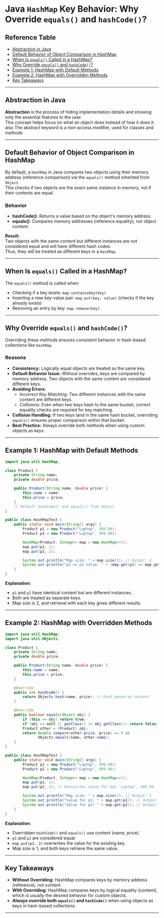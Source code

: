 # Java `HashMap` Key Behavior: Why Override `equals()` and `hashCode()`?

## Reference Table

- [Abstraction in Java](#abstraction-in-java)
- [Default Behavior of Object Comparison in HashMap](#default-behavior-of-object-comparison-in-hashmap)
- [When Is `equals()` Called in a HashMap?](#when-is-equals-called-in-a-hashmap)
- [Why Override `equals()` and `hashCode()`?](#why-override-equals-and-hashcode)
- [Example 1: HashMap with Default Methods](#example-1-hashmap-with-default-methods)
- [Example 2: HashMap with Overridden Methods](#example-2-hashmap-with-overridden-methods)
- [Key Takeaways](#key-takeaways)

---

## Abstraction in Java

**Abstraction** is the process of hiding implementation details and showing only the essential features to the user.  
This concept helps focus on what an object does instead of how it does it. also The abstract keyword is a non-access modifier, used for classes and methods

---

## Default Behavior of Object Comparison in HashMap

By default, a `HashMap` in Java compares two objects using their memory address (reference comparison) via the `equals()` method inherited from `Object`.  
This checks if two objects are the *exact same instance* in memory, not if their contents are equal.

### Behavior

- **hashCode()**: Returns a value based on the object's memory address.
- **equals()**: Compares memory addresses (reference equality), not object content.

**Result:**  
Two objects with the same content but different instances are *not* considered equal and will have different hash codes.  
Thus, they will be treated as different keys in a `HashMap`.

---

## When Is `equals()` Called in a HashMap?

The `equals()` method is called when:

- Checking if a key exists: `map.containsKey(key)`
- Inserting a new key-value pair: `map.put(key, value)` (checks if the key already exists)
- Removing an entry by key: `map.remove(key)`

---

## Why Override `equals()` and `hashCode()`?

Overriding these methods ensures consistent behavior in hash-based collections like `HashMap`.

### Reasons

- **Consistency:** Logically equal objects are treated as the same key.
- **Default Behavior Issue:** Without overrides, keys are compared by memory address. Two objects with the same content are considered different keys.
- **Avoiding Errors:**
    - *Incorrect Key Matching*: Two different instances with the same content are different keys.
    - *Collisions*: Even when two keys hash to the same bucket, correct equality checks are required for key matching.
- **Collision Handling:** If two keys land in the same hash bucket, overriding `equals()` ensures proper comparison within that bucket.
- **Best Practice:** Always override both methods when using custom objects as keys.

---

## Example 1: HashMap with Default Methods

```java
import java.util.HashMap;

class Product {
    private String name;
    private double price;

    public Product(String name, double price) {
        this.name = name;
        this.price = price;
    }
    // Default hashCode() and equals() from Object
}

public class HashMapTest {
    public static void main(String[] args) {
        Product p1 = new Product("Laptop", 999.99);
        Product p2 = new Product("Laptop", 999.99);

        HashMap<Product, Integer> map = new HashMap<>();
        map.put(p1, 1);
        map.put(p2, 2);

        System.out.println("Map size: " + map.size()); // Output: 2
        System.out.println("p1 == p2 value: " + (map.get(p1) == map.get(p2))); // Output: false
    }
}
```

**Explanation:**
- `p1` and `p2` have identical content but are different instances.
- Both are treated as separate keys.
- Map size is 2, and retrieval with each key gives different results.

---

## Example 2: HashMap with Overridden Methods

```java
import java.util.HashMap;
import java.util.Objects;

class Product {
    private String name;
    private double price;

    public Product(String name, double price) {
        this.name = name;
        this.price = price;
    }

    @Override
    public int hashCode() {
        return Objects.hash(name, price); // hash based on content
    }

    @Override
    public boolean equals(Object obj) {
        if (this == obj) return true;
        if (obj == null || getClass() != obj.getClass()) return false;
        Product other = (Product) obj;
        return Double.compare(other.price, price) == 0 &&
               Objects.equals(name, other.name);
    }
}

public class HashMapTest {
    public static void main(String[] args) {
        Product p1 = new Product("Laptop", 999.99);
        Product p2 = new Product("Laptop", 999.99);

        HashMap<Product, Integer> map = new HashMap<>();
        map.put(p1, 1);
        map.put(p2, 2); // Overwrites value for key 'Laptop', 999.99

        System.out.println("Map size: " + map.size()); // Output: 1
        System.out.println("Value for p1: " + map.get(p1)); // Output: 2
        System.out.println("Value for p2: " + map.get(p2)); // Output: 2
    }
}
```

**Explanation:**
- Overridden `hashCode()` and `equals()` use content (name, price).
- `p1` and `p2` are considered equal.
- `map.put(p2, 2)` overwrites the value for the existing key.
- Map size is 1, and both keys retrieve the same value.

---

## Key Takeaways

- **Without Overriding:** HashMap compares keys by memory address (reference), not content.
- **With Overriding:** HashMap compares keys by logical equality (content), which is usually the desired behavior for custom objects.
- **Always override both `equals()` and `hashCode()`** when using objects as keys in hash-based collections.

---